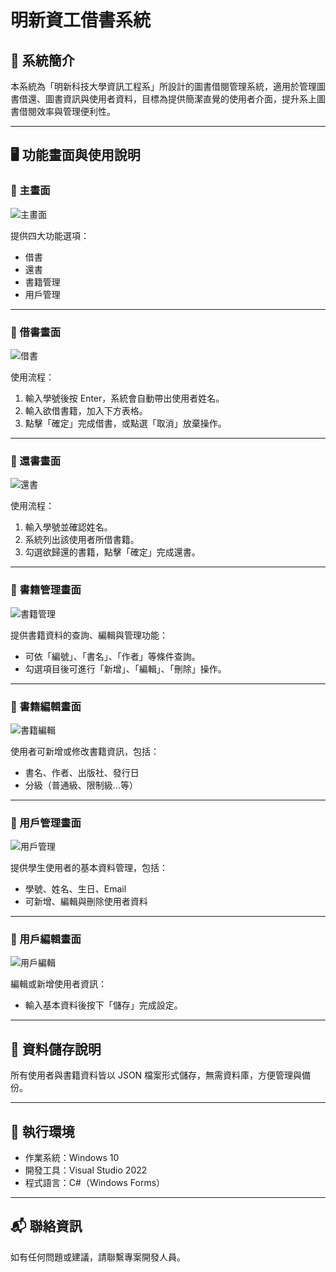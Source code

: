 # 明新資工借書系統

## 📌 系統簡介

本系統為「明新科技大學資訊工程系」所設計的圖書借閱管理系統，適用於管理圖書借還、圖書資訊與使用者資料，目標為提供簡潔直覺的使用者介面，提升系上圖書借閱效率與管理便利性。

---

## 🖥️ 功能畫面與使用說明

### 🔸 主畫面

![主畫面](./images/01_main.png)

提供四大功能選項：
- 借書
- 還書
- 書籍管理
- 用戶管理  

---

### 🔸 借書畫面

![借書](./images/02_borrow.png)

使用流程：
1. 輸入學號後按 Enter，系統會自動帶出使用者姓名。
2. 輸入欲借書籍，加入下方表格。
3. 點擊「確定」完成借書，或點選「取消」放棄操作。

---

### 🔸 還書畫面

![還書](./images/03_return.png)

使用流程：
1. 輸入學號並確認姓名。
2. 系統列出該使用者所借書籍。
3. 勾選欲歸還的書籍，點擊「確定」完成還書。

---

### 🔸 書籍管理畫面

![書籍管理](./images/04_books.png)

提供書籍資料的查詢、編輯與管理功能：
- 可依「編號」、「書名」、「作者」等條件查詢。
- 勾選項目後可進行「新增」、「編輯」、「刪除」操作。

---

### 🔸 書籍編輯畫面

![書籍編輯](./images/05_book_edit.png)

使用者可新增或修改書籍資訊，包括：
- 書名、作者、出版社、發行日
- 分級（普通級、限制級…等）

---

### 🔸 用戶管理畫面

![用戶管理](./images/06_user_manage.png)

提供學生使用者的基本資料管理，包括：
- 學號、姓名、生日、Email
- 可新增、編輯與刪除使用者資料

---

### 🔸 用戶編輯畫面

![用戶編輯](./images/07_user_edit.png)

編輯或新增使用者資訊：
- 輸入基本資料後按下「儲存」完成設定。

---

## 📁 資料儲存說明

所有使用者與書籍資料皆以 JSON 檔案形式儲存，無需資料庫，方便管理與備份。

---

## 🔧 執行環境

- 作業系統：Windows 10
- 開發工具：Visual Studio 2022
- 程式語言：C#（Windows Forms）

---

## 📬 聯絡資訊

如有任何問題或建議，請聯繫專案開發人員。
